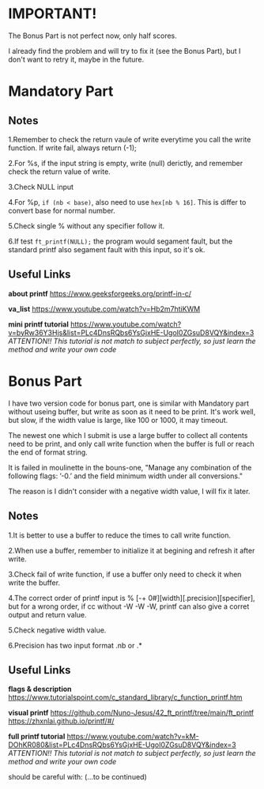 # IMPORTANT!
The Bonus Part is not perfect now, only half scores. 

I already find the problem and will try to fix it (see the Bonus Part), but I don't want to retry it, maybe in the future.

# Mandatory Part
## Notes
1.Remember to check the return vaule of write everytime you call the write function. If write fail, always return (-1);

2.For %s, if the input string is empty, write (null) derictly, and remember check the return value of write.

3.Check NULL input

4.For %p, `if (nb < base)`, also need to use `hex[nb % 16]`. This is differ to convert base for normal number.

5.Check single % without any specifier follow it.

6.If test `ft_printf(NULL);` the program would segament fault, but the standard printf also segament fault with this input, so it's ok.

## Useful Links
  **about printf** https://www.geeksforgeeks.org/printf-in-c/
  
  **va_list** https://www.youtube.com/watch?v=Hb2m7htiKWM
  
  **mini printf tutorial** https://www.youtube.com/watch?v=byRw36Y3Hjs&list=PLc4DnsRQbs6YsGjxHE-UgoI0ZGsuD8VQY&index=3
  _ATTENTION!! This tutorial is not match to subject perfectly, so just learn the method and write your own code_


# Bonus Part
I have two version code for bonus part, one is similar with Mandatory part without useing buffer, but write as soon as it need to be print. It's work well, but slow, if the width value is large, like 100 or 1000, it may timeout.

The newest one which I submit is use a large buffer to collect all contents need to be print, and only call write function when the buffer is full or reach the end of format string.

It is failed in moulinette in the bouns-one, "Manage any combination of the following flags: ’-0.’ and the field minimum width under all conversions."

The reason is I didn't consider with a negative width value, I will fix it later.

## Notes
1.It is better to use a buffer to reduce the times to call write function.

2.When use a buffer, remember to initialize it at begining and refresh it after write.

3.Check fail of write function, if use a buffer only need to check it when write the buffer.

4.The correct order of printf input is % [-+ 0#][width][.precision][specifier], but for a wrong order, if cc without -W -W -W, printf can also give a corret output and return value.

5.Check negative width value.

6.Precision has two input format .nb or .*

## Useful Links
  **flags & description** https://www.tutorialspoint.com/c_standard_library/c_function_printf.htm

  **visual printf**
        https://github.com/Nuno-Jesus/42_ft_printf/tree/main/ft_printf 
        https://zhxnlai.github.io/printf/#/

  **full printf tutorial** https://www.youtube.com/watch?v=kM-DOhKR080&list=PLc4DnsRQbs6YsGjxHE-UgoI0ZGsuD8VQY&index=3
  _ATTENTION!! This tutorial is not match to subject perfectly, so just learn the method and write your own code_

should be careful with:
(...to be continued)
